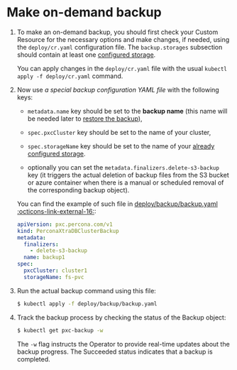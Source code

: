 # Make on-demand backup

1. To make an on-demand backup, you should first check your Custom Resource for
    the necessary options and make changes, if needed, using the
    `deploy/cr.yaml` configuration file. The `backup.storages` subsection should
    contain at least one [configured storage](backups-storage.md).

    You can apply changes in the `deploy/cr.yaml` file with the usual
    `kubectl apply -f deploy/cr.yaml` command.

2. Now use *a special backup configuration YAML file* with the following
    keys:

    * `metadata.name` key should be set to the **backup name**
        (this name will be needed later to [restore the backup](backups-restore.md)),

    * `spec.pxcCluster` key should be set to the name of your cluster,

    * `spec.storageName` key should be set to the name of your [already configured storage](backups-storage.md).

    * optionally you can set the `metadata.finalizers.delete-s3-backup` key (it
        triggers the actual deletion of backup files from the S3 bucket or azure
        container when there is a manual or scheduled removal of the
        corresponding backup object).

    You can find the example of such file in
    [deploy/backup/backup.yaml :octicons-link-external-16:](https://github.com/percona/percona-xtradb-cluster-operator/blob/main/deploy/backup/backup.yaml):

    ```yaml
    apiVersion: pxc.percona.com/v1
    kind: PerconaXtraDBClusterBackup
    metadata:
      finalizers:
        - delete-s3-backup
      name: backup1
    spec:
      pxcCluster: cluster1
      storageName: fs-pvc
    ```

3. Run the actual backup command using this file:

    ``` {.bash data-prompt="$" }
    $ kubectl apply -f deploy/backup/backup.yaml
    ```

4. Track the backup process by checking the status of the Backup object:

    ``` {.bash data-prompt="$" }
    $ kubectl get pxc-backup -w
    ```

    The `-w` flag instructs the Operator to provide real-time updates about the backup progress. The Succeeded status indicates that a backup is completed. 
